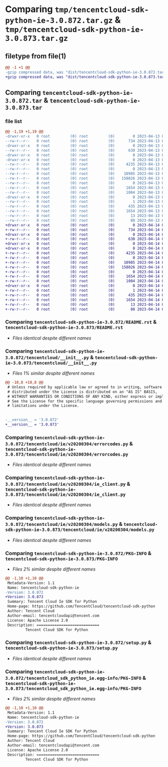 # Comparing `tmp/tencentcloud-sdk-python-ie-3.0.872.tar.gz` & `tmp/tencentcloud-sdk-python-ie-3.0.873.tar.gz`

## filetype from file(1)

```diff
@@ -1 +1 @@
-gzip compressed data, was "dist/tencentcloud-sdk-python-ie-3.0.872.tar", last modified: Thu Apr 13 00:43:17 2023, max compression
+gzip compressed data, was "dist/tencentcloud-sdk-python-ie-3.0.873.tar", last modified: Fri Apr 14 00:39:10 2023, max compression
```

## Comparing `tencentcloud-sdk-python-ie-3.0.872.tar` & `tencentcloud-sdk-python-ie-3.0.873.tar`

### file list

```diff
@@ -1,19 +1,19 @@
-drwxr-xr-x   0 root         (0) root         (0)        0 2023-04-13 00:43:17.000000 tencentcloud-sdk-python-ie-3.0.872/
--rw-r--r--   0 root         (0) root         (0)      734 2023-04-13 00:43:16.000000 tencentcloud-sdk-python-ie-3.0.872/README.rst
-drwxr-xr-x   0 root         (0) root         (0)        0 2023-04-13 00:43:17.000000 tencentcloud-sdk-python-ie-3.0.872/tencentcloud/
--rw-r--r--   0 root         (0) root         (0)      630 2023-04-13 00:43:16.000000 tencentcloud-sdk-python-ie-3.0.872/tencentcloud/__init__.py
-drwxr-xr-x   0 root         (0) root         (0)        0 2023-04-13 00:43:17.000000 tencentcloud-sdk-python-ie-3.0.872/tencentcloud/ie/
-drwxr-xr-x   0 root         (0) root         (0)        0 2023-04-13 00:43:17.000000 tencentcloud-sdk-python-ie-3.0.872/tencentcloud/ie/v20200304/
--rw-r--r--   0 root         (0) root         (0)     4235 2023-04-13 00:43:17.000000 tencentcloud-sdk-python-ie-3.0.872/tencentcloud/ie/v20200304/errorcodes.py
--rw-r--r--   0 root         (0) root         (0)        0 2023-04-13 00:43:17.000000 tencentcloud-sdk-python-ie-3.0.872/tencentcloud/ie/v20200304/__init__.py
--rw-r--r--   0 root         (0) root         (0)    10985 2023-04-13 00:43:17.000000 tencentcloud-sdk-python-ie-3.0.872/tencentcloud/ie/v20200304/ie_client.py
--rw-r--r--   0 root         (0) root         (0)   158026 2023-04-13 00:43:17.000000 tencentcloud-sdk-python-ie-3.0.872/tencentcloud/ie/v20200304/models.py
--rw-r--r--   0 root         (0) root         (0)        0 2023-04-13 00:43:17.000000 tencentcloud-sdk-python-ie-3.0.872/tencentcloud/ie/__init__.py
--rw-r--r--   0 root         (0) root         (0)     1654 2023-04-13 00:43:17.000000 tencentcloud-sdk-python-ie-3.0.872/PKG-INFO
--rw-r--r--   0 root         (0) root         (0)     1004 2023-04-13 00:43:16.000000 tencentcloud-sdk-python-ie-3.0.872/setup.py
-drwxr-xr-x   0 root         (0) root         (0)        0 2023-04-13 00:43:17.000000 tencentcloud-sdk-python-ie-3.0.872/tencentcloud_sdk_python_ie.egg-info/
--rw-r--r--   0 root         (0) root         (0)        1 2023-04-13 00:43:17.000000 tencentcloud-sdk-python-ie-3.0.872/tencentcloud_sdk_python_ie.egg-info/dependency_links.txt
--rw-r--r--   0 root         (0) root         (0)      435 2023-04-13 00:43:17.000000 tencentcloud-sdk-python-ie-3.0.872/tencentcloud_sdk_python_ie.egg-info/SOURCES.txt
--rw-r--r--   0 root         (0) root         (0)     1654 2023-04-13 00:43:17.000000 tencentcloud-sdk-python-ie-3.0.872/tencentcloud_sdk_python_ie.egg-info/PKG-INFO
--rw-r--r--   0 root         (0) root         (0)       13 2023-04-13 00:43:17.000000 tencentcloud-sdk-python-ie-3.0.872/tencentcloud_sdk_python_ie.egg-info/top_level.txt
--rw-r--r--   0 root         (0) root         (0)       88 2023-04-13 00:43:17.000000 tencentcloud-sdk-python-ie-3.0.872/setup.cfg
+drwxr-xr-x   0 root         (0) root         (0)        0 2023-04-14 00:39:10.000000 tencentcloud-sdk-python-ie-3.0.873/
+-rw-r--r--   0 root         (0) root         (0)      734 2023-04-14 00:39:10.000000 tencentcloud-sdk-python-ie-3.0.873/README.rst
+drwxr-xr-x   0 root         (0) root         (0)        0 2023-04-14 00:39:10.000000 tencentcloud-sdk-python-ie-3.0.873/tencentcloud/
+-rw-r--r--   0 root         (0) root         (0)      630 2023-04-14 00:39:10.000000 tencentcloud-sdk-python-ie-3.0.873/tencentcloud/__init__.py
+drwxr-xr-x   0 root         (0) root         (0)        0 2023-04-14 00:39:10.000000 tencentcloud-sdk-python-ie-3.0.873/tencentcloud/ie/
+drwxr-xr-x   0 root         (0) root         (0)        0 2023-04-14 00:39:10.000000 tencentcloud-sdk-python-ie-3.0.873/tencentcloud/ie/v20200304/
+-rw-r--r--   0 root         (0) root         (0)     4235 2023-04-14 00:39:10.000000 tencentcloud-sdk-python-ie-3.0.873/tencentcloud/ie/v20200304/errorcodes.py
+-rw-r--r--   0 root         (0) root         (0)        0 2023-04-14 00:39:10.000000 tencentcloud-sdk-python-ie-3.0.873/tencentcloud/ie/v20200304/__init__.py
+-rw-r--r--   0 root         (0) root         (0)    10985 2023-04-14 00:39:10.000000 tencentcloud-sdk-python-ie-3.0.873/tencentcloud/ie/v20200304/ie_client.py
+-rw-r--r--   0 root         (0) root         (0)   158026 2023-04-14 00:39:10.000000 tencentcloud-sdk-python-ie-3.0.873/tencentcloud/ie/v20200304/models.py
+-rw-r--r--   0 root         (0) root         (0)        0 2023-04-14 00:39:10.000000 tencentcloud-sdk-python-ie-3.0.873/tencentcloud/ie/__init__.py
+-rw-r--r--   0 root         (0) root         (0)     1654 2023-04-14 00:39:10.000000 tencentcloud-sdk-python-ie-3.0.873/PKG-INFO
+-rw-r--r--   0 root         (0) root         (0)     1004 2023-04-14 00:39:10.000000 tencentcloud-sdk-python-ie-3.0.873/setup.py
+drwxr-xr-x   0 root         (0) root         (0)        0 2023-04-14 00:39:10.000000 tencentcloud-sdk-python-ie-3.0.873/tencentcloud_sdk_python_ie.egg-info/
+-rw-r--r--   0 root         (0) root         (0)        1 2023-04-14 00:39:10.000000 tencentcloud-sdk-python-ie-3.0.873/tencentcloud_sdk_python_ie.egg-info/dependency_links.txt
+-rw-r--r--   0 root         (0) root         (0)      435 2023-04-14 00:39:10.000000 tencentcloud-sdk-python-ie-3.0.873/tencentcloud_sdk_python_ie.egg-info/SOURCES.txt
+-rw-r--r--   0 root         (0) root         (0)     1654 2023-04-14 00:39:10.000000 tencentcloud-sdk-python-ie-3.0.873/tencentcloud_sdk_python_ie.egg-info/PKG-INFO
+-rw-r--r--   0 root         (0) root         (0)       13 2023-04-14 00:39:10.000000 tencentcloud-sdk-python-ie-3.0.873/tencentcloud_sdk_python_ie.egg-info/top_level.txt
+-rw-r--r--   0 root         (0) root         (0)       88 2023-04-14 00:39:10.000000 tencentcloud-sdk-python-ie-3.0.873/setup.cfg
```

### Comparing `tencentcloud-sdk-python-ie-3.0.872/README.rst` & `tencentcloud-sdk-python-ie-3.0.873/README.rst`

 * *Files identical despite different names*

### Comparing `tencentcloud-sdk-python-ie-3.0.872/tencentcloud/__init__.py` & `tencentcloud-sdk-python-ie-3.0.873/tencentcloud/__init__.py`

 * *Files 1% similar despite different names*

```diff
@@ -10,8 +10,8 @@
 # Unless required by applicable law or agreed to in writing, software
 # distributed under the License is distributed on an "AS IS" BASIS,
 # WITHOUT WARRANTIES OR CONDITIONS OF ANY KIND, either express or implied.
 # See the License for the specific language governing permissions and
 # limitations under the License.
 
 
-__version__ = '3.0.872'
+__version__ = '3.0.873'
```

### Comparing `tencentcloud-sdk-python-ie-3.0.872/tencentcloud/ie/v20200304/errorcodes.py` & `tencentcloud-sdk-python-ie-3.0.873/tencentcloud/ie/v20200304/errorcodes.py`

 * *Files identical despite different names*

### Comparing `tencentcloud-sdk-python-ie-3.0.872/tencentcloud/ie/v20200304/ie_client.py` & `tencentcloud-sdk-python-ie-3.0.873/tencentcloud/ie/v20200304/ie_client.py`

 * *Files identical despite different names*

### Comparing `tencentcloud-sdk-python-ie-3.0.872/tencentcloud/ie/v20200304/models.py` & `tencentcloud-sdk-python-ie-3.0.873/tencentcloud/ie/v20200304/models.py`

 * *Files identical despite different names*

### Comparing `tencentcloud-sdk-python-ie-3.0.872/PKG-INFO` & `tencentcloud-sdk-python-ie-3.0.873/PKG-INFO`

 * *Files 2% similar despite different names*

```diff
@@ -1,10 +1,10 @@
 Metadata-Version: 1.1
 Name: tencentcloud-sdk-python-ie
-Version: 3.0.872
+Version: 3.0.873
 Summary: Tencent Cloud Ie SDK for Python
 Home-page: https://github.com/TencentCloud/tencentcloud-sdk-python
 Author: Tencent Cloud
 Author-email: tencentcloudapi@tencent.com
 License: Apache License 2.0
 Description: ============================
         Tencent Cloud SDK for Python
```

### Comparing `tencentcloud-sdk-python-ie-3.0.872/setup.py` & `tencentcloud-sdk-python-ie-3.0.873/setup.py`

 * *Files identical despite different names*

### Comparing `tencentcloud-sdk-python-ie-3.0.872/tencentcloud_sdk_python_ie.egg-info/PKG-INFO` & `tencentcloud-sdk-python-ie-3.0.873/tencentcloud_sdk_python_ie.egg-info/PKG-INFO`

 * *Files 2% similar despite different names*

```diff
@@ -1,10 +1,10 @@
 Metadata-Version: 1.1
 Name: tencentcloud-sdk-python-ie
-Version: 3.0.872
+Version: 3.0.873
 Summary: Tencent Cloud Ie SDK for Python
 Home-page: https://github.com/TencentCloud/tencentcloud-sdk-python
 Author: Tencent Cloud
 Author-email: tencentcloudapi@tencent.com
 License: Apache License 2.0
 Description: ============================
         Tencent Cloud SDK for Python
```

